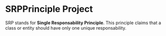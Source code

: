 # SRPPrinciple Project

SRP stands for **Single Responsability Principle**. This principle claims that a class or entity should have only one unique responsability.